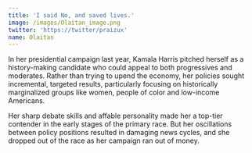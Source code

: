 ```yaml
---
title: 'I said No, and saved lives.'
image: /images/Olaitan_image.png
twitter: 'https://twitter/praizux'
name: Olaitan
---
```


In her presidential campaign last year, Kamala Harris pitched herself as a history-making candidate who could appeal to both progressives and moderates. Rather than trying to upend the economy, her policies sought incremental, targeted results, particularly focusing on historically marginalized groups like women, people of color and low-income Americans.

Her sharp debate skills and affable personality made her a top-tier contender in the early stages of the primary race. But her oscillations between policy positions resulted in damaging news cycles, and she dropped out of the race as her campaign ran out of money.

